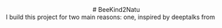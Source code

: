 <center> # BeeKind2Natu </center>
I build this project  for two main reasons: one, inspired by deeptalks from 

